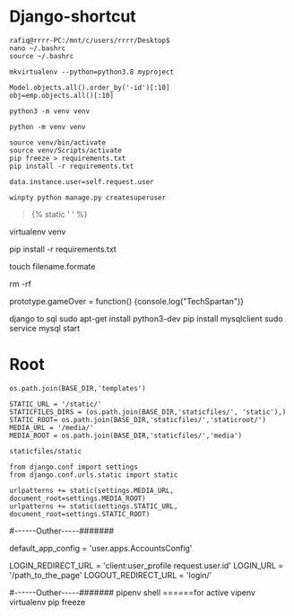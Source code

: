 ﻿# Django-shortcut
 ```
rafiq@rrrr-PC:/mnt/c/users/rrrr/Desktop$
nano ~/.bashrc
source ~/.bashrc
```
```
mkvirtualenv --python=python3.8 myproject
```
```
Model.objects.all().order_by('-id')[:10]
obj=emp.objects.all()[:10]
```




```
python3 -m venv venv

python -m venv venv
```
```
source venv/bin/activate
source venv/Scripts/activate
pip freeze > requirements.txt
pip install -r requirements.txt
```
```
data.instance.user=self.request.user
```
```
winpty python manage.py createsuperuser
```

> {% static ' ' %}


virtualenv venv


pip install -r requirements.txt


touch filename.formate


rm <drname> -rf




prototype.gameOver = function() {console.log("TechSpartan")}




django to sql
sudo apt-get install python3-dev
pip install mysqlclient
sudo service mysql start


# Root
```
os.path.join(BASE_DIR,'templates')
```
```
STATIC_URL = '/static/'
STATICFILES_DIRS = (os.path.join(BASE_DIR,'staticfiles/', 'static'),)
STATIC_ROOT= os.path.join(BASE_DIR,'staticfiles/','staticroot/')
MEDIA_URL = '/media/'
MEDIA_ROOT = os.path.join(BASE_DIR,'staticfiles/','media')
```
```
staticfiles/static

from django.conf import settings
from django.conf.urls.static import static

urlpatterns += static(settings.MEDIA_URL, document_root=settings.MEDIA_ROOT)
urlpatterns += static(settings.STATIC_URL, document_root=settings.STATIC_ROOT)
```





#------Outher-----#######

default_app_config = 'user.apps.AccountsConfig'

LOGIN_REDIRECT_URL = 'client:user_profile request.user.id'
LOGIN_URL = '/path_to_the_page'
LOGOUT_REDIRECT_URL = 'login/'

#------Outher-----#######
pipenv shell ======for active vipenv virtualenv
pip freeze
